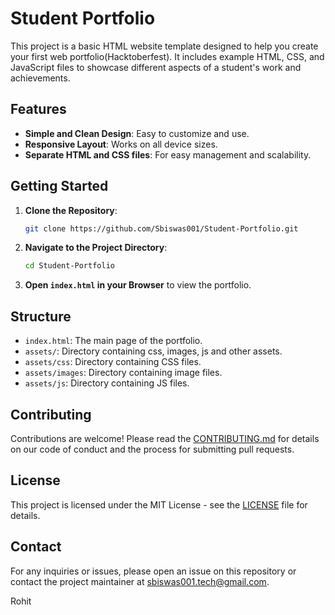 # Student Portfolio

This project is a basic HTML website template designed to help you create your first web portfolio(Hacktoberfest). It includes example HTML, CSS, and JavaScript files to showcase different aspects of a student's work and achievements.

## Features

- **Simple and Clean Design**: Easy to customize and use.
- **Responsive Layout**: Works on all device sizes.
- **Separate HTML and CSS files**: For easy management and scalability.

## Getting Started

1. **Clone the Repository**:
   ```bash
   git clone https://github.com/Sbiswas001/Student-Portfolio.git
   ```
2. **Navigate to the Project Directory**:
   ```bash
   cd Student-Portfolio
   ```
3. **Open `index.html` in your Browser** to view the portfolio.

## Structure

- `index.html`: The main page of the portfolio.
- `assets/`: Directory containing css, images, js and other assets.
- `assets/css`: Directory containing CSS files.
- `assets/images`: Directory containing image files.
- `assets/js`: Directory containing JS files.

## Contributing

Contributions are welcome! Please read the [CONTRIBUTING.md](CONTRIBUTING.md) for details on our code of conduct and the process for submitting pull requests.

## License

This project is licensed under the MIT License - see the [LICENSE](LICENSE) file for details.

## Contact

For any inquiries or issues, please open an issue on this repository or contact the project maintainer at sbiswas001.tech@gmail.com.

Rohit
